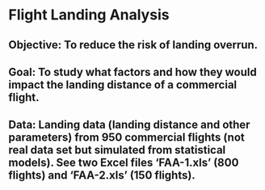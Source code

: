 # Flight Landing Analysis

## Objective: To reduce the risk of landing overrun.

## Goal: To study what factors and how they would impact the landing distance of a commercial flight.

## Data: Landing data (landing distance and other parameters) from 950 commercial flights (not real data set but simulated from statistical models). See two Excel files ‘FAA-1.xls’ (800 flights) and ‘FAA-2.xls’ (150 flights).